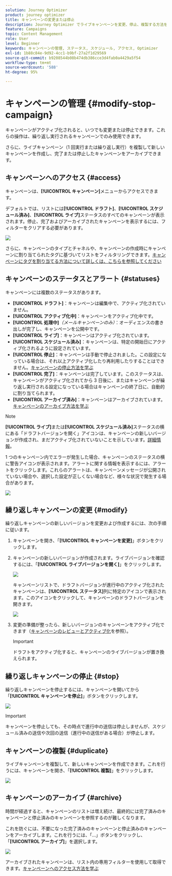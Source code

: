 ```yaml
---
solution: Journey Optimizer
product: journey optimizer
title: キャンペーンの変更または停止
description: Journey Optimizer でライブキャンペーンを変更、停止、複製する方法を学ぶ
feature: Campaigns
topic: Content Management
role: User
level: Beginner
keywords: キャンペーンの管理, ステータス, スケジュール, アクセス, Optimizer
exl-id: 1b88c84e-9d92-4cc1-b9bf-27a2f1d29569
source-git-commit: b9208544b08b474db386cce3d4fab0a4429a5f54
workflow-type: tm+mt
source-wordcount: '588'
ht-degree: 95%

---
```


# キャンペーンの管理 {#modify-stop-campaign}

キャンペーンがアクティブ化されると、いつでも変更または停止できます。これらの操作は、繰り返し実行されるキャンペーンでのみ使用できます。

さらに、ライブキャンペーン（1 回実行または繰り返し実行）を複製して新しいキャンペーンを作成し、完了または停止したキャンペーンをアーカイブできます。

## キャンペーンへのアクセス {#access}

キャンペーンは、**[!UICONTROL キャンペーン]**&#x200B;メニューからアクセスできます。

デフォルトでは、リストには&#x200B;**[!UICONTROL ドラフト]**、**[!UICONTROL スケジュール済み]**、**[!UICONTROL ライブ]**&#x200B;ステータスのすべてのキャンペーンが表示されます。停止、完了およびアーカイブされたキャンペーンを表示するには、フィルターをクリアする必要があります。

![](assets/create-campaign-list.png)

さらに、キャンペーンのタイプとチャネルや、キャンペーンの作成時にキャンペーンに割り当てられたタグに基づいてリストをフィルタリングできます。[キャンペーンにタグを割り当てる方法について詳しくは、こちらを参照してください](create-campaign.md#create)

## キャンペーンのステータスとアラート {#statuses}

キャンペーンには複数のステータスがあります。

* **[!UICONTROL ドラフト]**：キャンペーンは編集中で、アクティブ化されていません。
* **[!UICONTROL アクティブ化中]**：キャンペーンをアクティブ化中です。
* **[!UICONTROL 処理中]***（メールキャンペーンのみ）*：オーディエンスの書き出しが完了し、キャンペーンを公開中です。
* **[!UICONTROL ライブ]**：キャンペーンはアクティブ化されています。
* **[!UICONTROL スケジュール済み]**：キャンペーンは、特定の開始日にアクティブ化されるように設定されています。
* **[!UICONTROL 停止]**：キャンペーンは手動で停止されました。この設定になっている場合は、それ以上アクティブ化したり再利用したりすることはできません。[キャンペーンの停止方法を学ぶ](modify-stop-campaign.md#stop)
* **[!UICONTROL 完了]**：キャンペーンは完了しています。このステータスは、キャンペーンがアクティブ化されてから 3 日後に、またはキャンペーンが繰り返し実行される設定になっている場合はキャンペーンの終了日に、自動的に割り当てられます。
* **[!UICONTROL アーカイブ済み]**：キャンペーンはアーカイブされています。[キャンペーンのアーカイブ方法を学ぶ](modify-stop-campaign.md#archive)

>[!NOTE]
>
>**[!UICONTROL ライブ]**&#x200B;または&#x200B;**[!UICONTROL スケジュール済み]**&#x200B;ステータスの横にある「ドラフトバージョンを開く」アイコンは、キャンペーンの新しいバージョンが作成され、まだアクティブ化されていないことを示しています。[詳細情報](modify-stop-campaign.md#modify)。

1 つのキャンペーン内でエラーが発生した場合、キャンペーンのステータスの横に警告アイコンが表示されます。アラートに関する情報を表示するには、アラートをクリックします。これらのアラートは、キャンペーンメッセージが公開されていない場合や、選択した設定が正しくない場合など、様々な状況で発生する場合があります。

![](assets/campaign-alerts.png)

## 繰り返しキャンペーンの変更 {#modify}

繰り返しキャンペーンの新しいバージョンを変更および作成するには、次の手順に従います。

1. キャンペーンを開き、「**[!UICONTROL キャンペーンを変更]**」ボタンをクリックします。

1. キャンペーンの新しいバージョンが作成されます。ライブバージョンを確認するには、「**[!UICONTROL ライブバージョンを開く]**」をクリックします。

   ![](assets/create-campaign-draft.png)

   キャンペーンリストで、ドラフトバージョンが進行中のアクティブ化されたキャンペーンは、**[!UICONTROL ステータス]**&#x200B;列に特定のアイコンで表示されます。このアイコンをクリックして、キャンペーンのドラフトバージョンを開きます。

   ![](assets/create-campaign-edit-list.png)

1. 変更の準備が整ったら、新しいバージョンのキャンペーンをアクティブ化できます（[キャンペーンのレビューとアクティブ化](create-campaign.md#review-activate)を参照）。

   >[!IMPORTANT]
   >
   >ドラフトをアクティブ化すると、キャンペーンのライブバージョンが置き換えられます。

## 繰り返しキャンペーンの停止 {#stop}

繰り返しキャンペーンを停止するには、キャンペーンを開いてから「**[!UICONTROL キャンペーンを停止]**」ボタンをクリックします。

![](assets/create-campaign-stop.png)

>[!IMPORTANT]
>
>キャンペーンを停止しても、その時点で進行中の送信は停止しませんが、スケジュール済みの送信や次回の送信（進行中の送信がある場合）が停止します。

<!-- inbound campaign (inapp): can stop and resume -->

## キャンペーンの複製 {#duplicate}

ライブキャンペーンを複製して、新しいキャンペーンを作成できます。これを行うには、キャンペーンを開き、「**[!UICONTROL 複製]**」をクリックします。

![](assets/create-campaign-duplicate.png)

## キャンペーンのアーカイブ {#archive}

時間が経過すると、キャンペーンのリストは増え続け、最終的には完了済みのキャンペーンと停止済みのキャンペーンを参照するのが難しくなります。

これを防ぐには、不要になった完了済みのキャンペーンと停止済みのキャンペーンをアーカイブします。これを行うには、「...」ボタンをクリックし、「**[!UICONTROL アーカイブ]**」を選択します。

![](assets/create-campaign-archive.png)

アーカイブされたキャンペーンは、リスト内の専用フィルターを使用して取得できます。[キャンペーンへのアクセス方法を学ぶ](get-started-with-campaigns.md#access)
